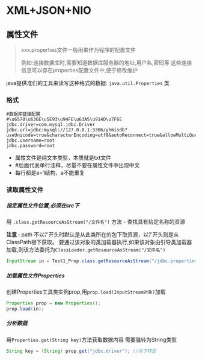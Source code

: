 # XML+JSON+NIO



## 属性文件

>  xxx.properties文件一般用来作为程序的配置文件
>
> 例如:连接数据库时,需要知道数据库服务器的地址,用户名,密码等
> 这些连接信息可以存在properties配置文件中,便于修改维护

java提供准们的工具来读写这种格式的数据: `java.util.Properties` 类

### 格式

```properties
#数据库链接配置
#\u6570\u636E\u5E93\u94FE\u63A5\u914D\u7F6E
jdbc.driver=com.mysql.jdbc.Driver
jdbc.url=jdbc:mysql://127.0.0.1:3306/yhmisdb?useUnicode=true&characterEncoding=utf8&autoReconnect=true&allowMultiQueries=true
jdbc.username=root
jdbc.password=root
```

- 属性文件是纯文本类型，本质就是txt文件
- #后面代表单行注释，尽量不要在属性文件中出现中文
- 每行都是a=1结构，a不能重复

### 读取属性文件

##### 指定属性文件位置,必须在src下

用 `.class.getResourceAsStream("/文件名")` 方法 - 查找具有给定名称的资源

**注意 :**  path 不以’/'开头时默认是从此类所在的包下取资源，以’/'开头则是从ClassPath根下获取。 
要通过该对象的类加载器执行,如果该对象由引导类加载器加载,则该方法委托为`ClassLoader.getResourceAsStream("/文件名")`

```java
InputStream in = Test1_Prop.class.getResourceAsStream("/jdbc.properties");
```

##### 加载属性文件Properties

创建Properties工具类实例prop,用`prop.load(InputStream对象)`加载

```java
Properties prop = new Properties();
prop.load(in);
```

##### 分析数据

用`Properties.get(String key)`方法获取数据内容
需要强转为String类型

```java
String key = (String) prop.get("jdbc.driver"); //向下转型
```

